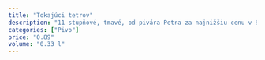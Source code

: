 ```yaml
---
title: "Tokajúci tetrov"
description: "11 stupňové, tmavé, od pivára Petra za najnižšiu cenu v SR"
categories: ["Pivo"]
price: "0.89"
volume: "0.33 l"
---
```

